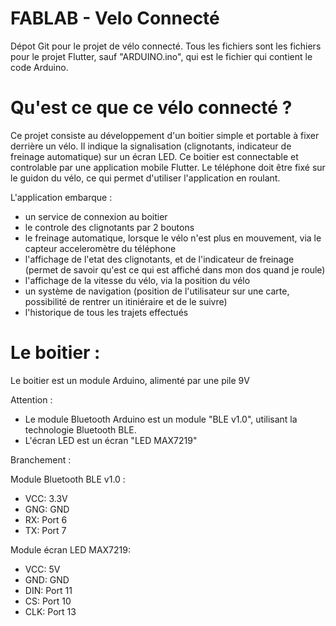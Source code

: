 # FABLAB - Velo Connecté

Dépot Git pour le projet de vélo connecté. Tous les fichiers sont les fichiers pour le projet Flutter, sauf "ARDUINO.ino", qui est le fichier qui contient le code Arduino.

# Qu'est ce que ce vélo connecté ?

Ce projet consiste au développement d'un boitier simple et portable à fixer derrière un vélo. Il indique la signalisation (clignotants, indicateur de freinage automatique) sur un écran LED. Ce boitier est connectable et controlable par une application mobile Flutter. Le téléphone doit être fixé sur le guidon du vélo, ce qui permet d'utiliser l'application en roulant.

L'application embarque :
- un service de connexion au boitier
- le controle des clignotants par 2 boutons
- le freinage automatique, lorsque le vélo n'est plus en mouvement, via le capteur acceleromètre du téléphone
- l'affichage de l'etat des clignotants, et de l'indicateur de freinage (permet de savoir qu'est ce qui est affiché dans mon dos quand je roule)
- l'affichage de la vitesse du vélo, via la position du vélo
- un système de navigation (position de l'utilisateur sur une carte, possibilité de rentrer un itiniéraire et de le suivre)
- l'historique de tous les trajets effectués

# Le boitier :
Le boitier est un module Arduino, alimenté par une pile 9V

Attention :
- Le module Bluetooth Arduino est un module "BLE v1.0", utilisant la technologie Bluetooth BLE.
- L'écran LED est un écran "LED MAX7219"

Branchement :

Module Bluetooth BLE v1.0 : 
  - VCC: 3.3V
  - GNG: GND
  - RX: Port 6
  - TX: Port 7

Module écran LED MAX7219:
  - VCC: 5V
  - GND: GND
  - DIN: Port 11
  - CS: Port 10
  - CLK: Port 13
